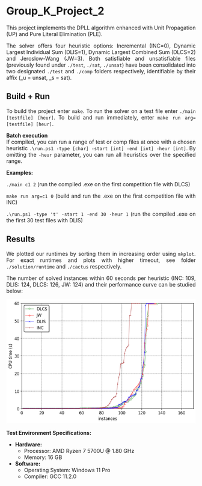 <div style="text-align: justify;">

# Group_K_Project_2

This project implements the DPLL algorithm enhanced with Unit Propagation (UP) and Pure Literal Elimination (PLE).   
  
The solver offers four heuristic options: Incremental (INC=0), Dynamic Largest Individual Sum (DLIS=1), Dynamic Largest Combined Sum (DLCS=2) and Jeroslow-Wang (JW=3). Both satisfiable and unsatisfiable files (previously found under `./test`, `./sat`, `./unsat`) have been consolidated into two designated `./test` and `./comp` folders respectively, identifiable by their affix (_u = unsat, _s = sat).

## Build + Run
To build the project enter `make`. To run the solver on a test file enter `./main [testfile] [heur]`. To build and run immediately, enter `make run arg=[testfile] [heur]`. 

**Batch execution**  
If compiled, you can run a range of test or comp files at once with a chosen heuristic `.\run.ps1 -type [char] -start [int] -end [int] -heur [int]`. 
By omitting the `-heur` parameter, you can run all heuristics over the specified range.

**Examples:**

`./main c1 2` (run the compiled .exe on the first competition file with DLCS)
  
`make run arg=c1 0` (build and run the .exe on the first competition file with INC)

`.\run.ps1 -type 't' -start 1 -end 30 -heur 1` (run the compiled .exe on the first 30 test files with DLIS)

## Results

We plotted our runtimes by sorting them in increasing order using `mkplot`. For exact runtimes and plots with higher timeout, see folder `./solution/runtime` and `./cactus` respectively.

The number of solved instances within 60 seconds per heuristic (INC: 109, DLIS: 124, DLCS: 126, JW: 124) and their performance curve can be studied below:

![Alt text](cactus/cactusPlot60secs.png/?raw=true "Optional Title")

**Test Environment Specifications:**
- **Hardware:**
  - Processor: AMD Ryzen 7 5700U @ 1.80 GHz
  - Memory: 16 GB
- **Software:**
  - Operating System: Windows 11 Pro
  - Compiler: GCC 11.2.0

</div>






